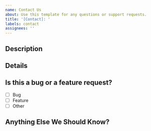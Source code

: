 ```yaml
---
name: Contact Us
about: Use this template for any questions or support requests.
title: '[Contact]: '
labels: contact
assignees: ''
---
```


## Description

<!-- Provide a brief summary of what you'd like to discuss. -->

## Details

<!-- Provide any additional details here. -->

## Is this a bug or a feature request?

- [ ] Bug
- [ ] Feature
- [ ] Other

## Anything Else We Should Know?

<!-- Include anything else that might help us resolve your issue here. -->
